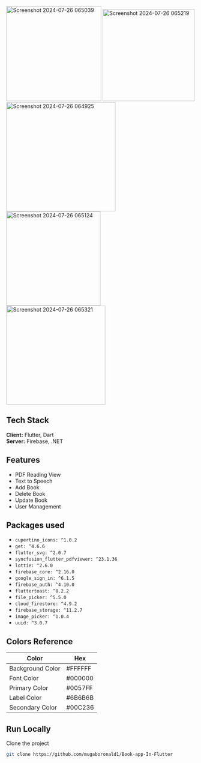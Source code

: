 


<img width="253" alt="Screenshot 2024-07-26 065039" src="https://github.com/user-attachments/assets/17a6c884-a7c8-4417-a008-bd941d053bc6">

<img width="245" alt="Screenshot 2024-07-26 065219" src="https://github.com/user-attachments/assets/357ae824-82ff-426d-a54a-da608a913548">

<img width="291" alt="Screenshot 2024-07-26 064925" src="https://github.com/user-attachments/assets/a8a70d2a-dc1e-4461-afac-ddc709a44be6">
<img width="251" alt="Screenshot 2024-07-26 065124" src="https://github.com/user-attachments/assets/7c9cafe9-1272-4835-b69e-a80258eca73e">
<img width="264" alt="Screenshot 2024-07-26 065321" src="https://github.com/user-attachments/assets/8932d2a6-1b75-4282-9c1e-fd48d36a4b4b">

## Tech Stack
**Client:** Flutter, Dart  
**Server:** Firebase, .NET

## Features
- PDF Reading View
- Text to Speech
- Add Book
- Delete Book
- Update Book
- User Management

## Packages used
- `cupertino_icons: ^1.0.2`
- `get: ^4.6.6`
- `flutter_svg: ^2.0.7`
- `syncfusion_flutter_pdfviewer: ^23.1.36`
- `lottie: ^2.6.0`
- `firebase_core: ^2.16.0`
- `google_sign_in: ^6.1.5`
- `firebase_auth: ^4.10.0`
- `fluttertoast: ^8.2.2`
- `file_picker: ^5.5.0`
- `cloud_firestore: ^4.9.2`
- `firebase_storage: ^11.2.7`
- `image_picker: ^1.0.4`
- `uuid: ^3.0.7`

## Colors Reference
| Color            | Hex      |
| ---------------- | -------- |
| Background Color | #FFFFFF  |
| Font Color       | #000000  |
| Primary Color    | #0057FF  |
| Label Color      | #6B6B6B  |
| Secondary Color  | #00C236  |

## Run Locally
Clone the project

```bash
git clone https://github.com/mugaboronald1/Book-app-In-Flutter



